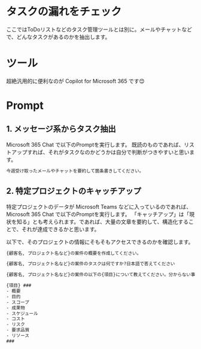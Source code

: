 # タスクの漏れをチェック

ここではToDoリストなどのタスク管理ツールとは別に。メールやチャットなどで、どんなタスクがあるのかを抽出します。

# ツール

超絶汎用的に便利なのが Copilot for Microsoft 365 です😊

# Prompt

## 1. メッセージ系からタスク抽出

Microsoft 365 Chat で以下のPromptを実行します。
既読のものであれば、リストアップすれば、それがタスクなのかどうかは自分で判断がつきやすいと思います。

```cmd
今週受け取ったメールやチャットを要約して箇条書きしてください。
```

## 2. 特定プロジェクトのキャッチアップ

特定プロジェクトのデータが Microsoft Teams などに入っているのであれば、Microsoft 365 Chat で以下のPromptを実行します。
「キャッチアップ」は「現状を知る」とも考えられます。であれば、大量の文章を要約して、構造化することで、それが達成できるかと思います。

以下で、そのプロジェクトの情報にそもそもアクセスできるのかを確認します。

```cmd
{顧客名, プロジェクト名など}の案件の概要を作成してください。
```

```cmd
{顧客名, プロジェクト名など}の案件のタスクは何ですか?日本語で答えてください
```


```cmd
{顧客名, プロジェクト名など}の案件の以下の{項目}について教えてください。分からない事は「不明」としてください。日本語で答えてください。

{項目} ###
- 概要
- 目的
- スコープ
- 成果物
- スケジュール
- コスト
- リスク
- 要求品質
- リソース
###
```
